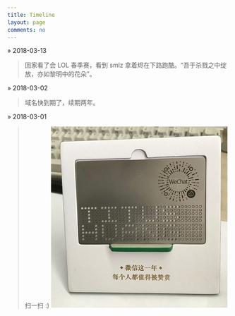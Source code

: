 ```yaml
---
title: Timeline
layout: page
comments: no
---
```


» 2018-03-13

> 回家看了会 LOL 春季赛，看到 smlz 拿着烬在下路跑酷。“吾于杀戮之中绽放，亦如黎明中的花朵”。

» 2018-03-02

> 域名快到期了，续期两年。

» 2018-03-01

> 扫一扫 :)
![image](/assets/images/timeline-20180302.jpeg)
